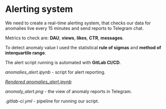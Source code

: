 # Alerting system

We need to create a real-time alerting system, that checks our data for anomalies live every 15 minutes and send reports to Telegram chat.

Metrics to check are: **DAU**, **views**, **likes**, **CTR**, **messages**.

To detect anomaly value I used the statistical **rule of sigmas** and **method of interquartile range**.

The alert script running is automated with **GitLab CI/CD**.

*anomalies_alert.ipynb* - script for alert reporting.

*[Rendered anomalies_alert.ipynb](https://nbviewer.org/github/EvgDubrovin/Data_Analyst_Simulator/blob/main/3_anomalies_alerts/anomalies_alert.ipynb)*

*anomaly_alert.png* - the view of anomaly reports in Telegram.

*.gitlab-ci.yml* - pipeline for running our script.
